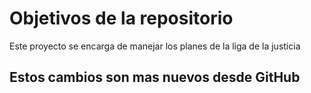 # Objetivos de la repositorio

Este proyecto se encarga de manejar los planes de la liga de la justicia

## Estos cambios son mas nuevos desde GitHub
